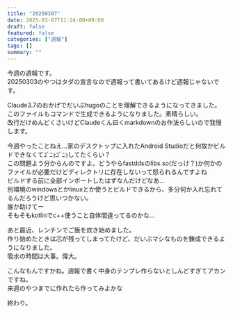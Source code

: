 ```yaml
---
title: "20250307"
date: 2025-03-07T11:24:00+09:00
draft: false
featured: false
categories: ["週報"]
tags: []
summary: ""
---
```


今週の週報です。  
20250303のやつはタダの宣言なので週報って書いてあるけど週報じゃないです。  

Claude3.7のおかげでだいぶhugoのことを理解できるようになってきました。  
このファイルもコマンドで生成できるようになりました。素晴らしい。  
改行だけめんどくさいけどClaudeくん曰くmarkdownのお作法らしいので我慢します。

今週やったことねえ…家のデスクトップに入れたAndroid Studioだと何故かビルドできなくてｺﾞﾆｮｺﾞﾆｮしてたくらい？  
この問題よう分からんのですよ。どうやらfastddsのlibs.so(だっけ？)か何かのファイルが必要だけどディレクトリに存在しないって怒られるんですよね  
ビルドする前に全部インポートしたはずなんだけどなあ…  
別環境のwindowsとかlinuxとか使うとビルドできるから、多分何か入れ忘れてるんだろうけど思いつかない。  
誰か助けてー  
そもそもkotlinでc++使うこと自体間違ってるのかな…

あと最近、レンチンでご飯を炊き始めました。  
作り始めたときは芯が残ってしまってたけど、だいぶマシなものを錬成できるようになりました。  
吸水の時間は大事。偉大。

こんなもんですかね。週報で書く中身のテンプレ作らないとしんどすぎてアカンですね。  
来週のやつまでに作れたら作ってみよかな

終わり。